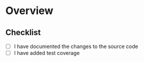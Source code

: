 # Overview

<!--
Please briefly describe what your branch does and why.
Ensure that you provide enough context for the reviewer.
-->

## Checklist

- [ ] I have documented the changes to the source code
- [ ] I have added test coverage
